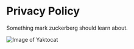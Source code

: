 # Privacy Policy 

Something mark zuckerberg should learn about.

![Image of Yaktocat](https://octodex.github.com/images/yaktocat.png)
